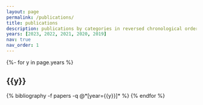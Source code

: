 ```yaml
---
layout: page
permalink: /publications/
title: publications
description: publications by categories in reversed chronological order.
years: [2023, 2022, 2021, 2020, 2019]
nav: true
nav_order: 1
---
```

<!-- _pages/publications.md -->
<div class="publications">

{%- for y in page.years %}
<h2 class="year">{{y}}</h2>
{% bibliography -f papers -q @*[year={{y}}]* %}
{% endfor %}

</div>
